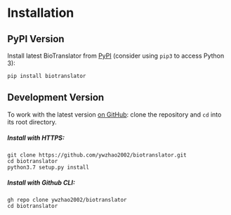# Installation

## PyPI Version

Install latest BioTranslator from [PyPI](https://pypi.org/project/biotranslator) (consider using `pip3` to access Python 3):

```shell
pip install biotranslator
```

## Development Version

To work with the latest version [on GitHub](https://github.com/ywzhao2002/biotranslator): clone the repository and `cd` into its root directory.

##### Install with HTTPS:
```shell
git clone https://github.com/ywzhao2002/biotranslator.git
cd biotranslator
python3.7 setup.py install
```

##### Install with Github CLI:
```shell
gh repo clone ywzhao2002/biotranslator
cd biotranslator
```
